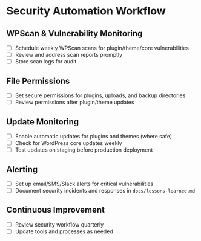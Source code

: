 # Security Automation Workflow

## WPScan & Vulnerability Monitoring
- [ ] Schedule weekly WPScan scans for plugin/theme/core vulnerabilities
- [ ] Review and address scan reports promptly
- [ ] Store scan logs for audit

## File Permissions
- [ ] Set secure permissions for plugins, uploads, and backup directories
- [ ] Review permissions after plugin/theme updates

## Update Monitoring
- [ ] Enable automatic updates for plugins and themes (where safe)
- [ ] Check for WordPress core updates weekly
- [ ] Test updates on staging before production deployment

## Alerting
- [ ] Set up email/SMS/Slack alerts for critical vulnerabilities
- [ ] Document security incidents and responses in `docs/lessons-learned.md`

## Continuous Improvement
- [ ] Review security workflow quarterly
- [ ] Update tools and processes as needed 
